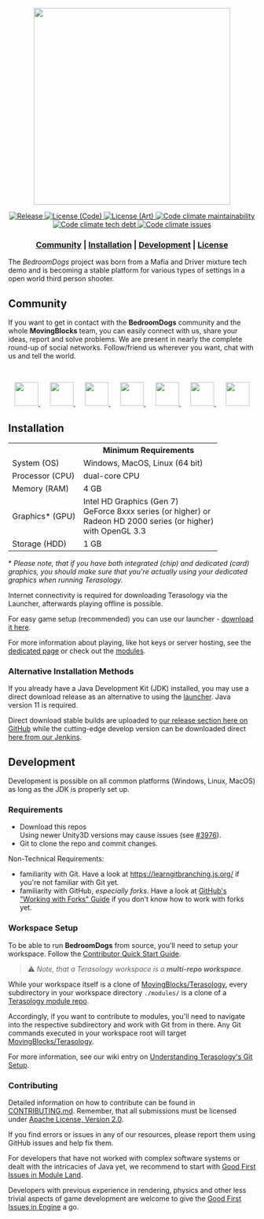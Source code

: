 <p align="center"><img src="./docs/images/terasology-logo.png" height=400px/></>
<div align="center">
    <a href="https://github.com/MovingBlocks/Terasology/releases/latest">
        <img src="https://img.shields.io/github/release/MovingBlocks/Terasology.svg" alt="Release" />
    </a>
    <a href="http://www.apache.org/licenses/LICENSE-2.0">
        <img src="https://img.shields.io/badge/license(code)-Apache%202.0-blue.svg" alt="License (Code)" />
    </a>
    <a href="http://creativecommons.org/licenses/by/4.0/">
        <img src="https://img.shields.io/badge/license(art)-CC%20BY%204.0-blue.svg" alt="License (Art)" />
    </a>
    <a href="https://codeclimate.com/" target="_blank" alt="Code climate">
        <img src="https://img.shields.io/codeclimate/maintainability/MovingBlocks/Terasology" alt="Code climate maintainability" />
    </a>
    <a href="https://codeclimate.com/" target="_blank" alt="Code climate" >
        <img src="https://img.shields.io/codeclimate/tech-debt/MovingBlocks/Terasology" alt="Code climate tech debt" />
    </a>
     <a href="https://codeclimate.com/" target="_blank" alt="Code climate">
        <img src="https://img.shields.io/codeclimate/issues/MovingBlocks/Terasology" alt="Code climate issues" />
    </a>
</div>

<h3 align="center"><b>
    <a href="#community">Community</a> | 
    <a href="#installation">Installation</a> | 
    <a href="#development">Development</a>  | 
    <a href="#license">License</a> 
</b></h3>

The _BedroomDogs_ project was born from a Mafia and Driver mixture tech demo and is becoming a stable platform for various types of settings in a open  world third person shooter.


## Community

If you want to get in contact with the **BedroomDogs** community and the whole **MovingBlocks** team, you can easily connect with us, share your ideas, report and solve problems.
We are present in nearly the complete round-up of social networks. Follow/friend us wherever you want, chat with us and tell the world.

&nbsp;

<p align="center">
    <a title="Discord" href="https://discord.gg/terasology">
        <img src="./docs/images/discord.png" width="48px"/>
    </a>
    &nbsp;&nbsp;&nbsp;&nbsp;
    <a title="Twitter" href="https://twitter.com/Terasology">
    <img src="./docs/images/twitter.png" width="48px"/>
    </a>
    &nbsp;&nbsp;&nbsp;&nbsp;
    <a title="Facebook" href="https://www.facebook.com/Terasology">
        <img src="./docs/images/facebook.png" width="48px"/>
    </a>
    &nbsp;&nbsp;&nbsp;&nbsp;
    <a title="Reddit" href="http://www.reddit.com/r/Terasology">
        <img src="./docs/images/reddit.png" width="48px"/>
    </a>
    &nbsp;&nbsp;&nbsp;&nbsp;
    <a title="Youtube" href="https://www.youtube.com/user/blockmaniaTV">
        <img src="./docs/images/youtube.png" width="48px"/>
    </a>
    &nbsp;&nbsp;&nbsp;&nbsp;
    <a title="Patreon" href="https://www.patreon.com/Terasology">
        <img src="./docs/images/patreon.jpg" width="48px"/>
    </a>
    &nbsp;&nbsp;&nbsp;&nbsp;
    <a title="Terasology Forum" href="https://forum.terasology.org">
        <img src="./docs/images/forum.png" width="48px"/>
    </a>
</p>


## Installation

<table>
    <tr>
        <td></td>
        <th>Minimum Requirements</th>
    </tr>
    <tr>
        <td>System (OS)</td>
        <td>Windows, MacOS, Linux (64 bit)</td>
    </tr>
    <tr>
        <td>Processor (CPU)</td>
        <td>dual-core CPU</td>
    </tr>
    <tr>
        <td>Memory (RAM)</td>
        <td>4 GB</td>
    </tr>
    <tr>
        <td>Graphics* (GPU)</td>
        <td style="vertical-align:top">
            Intel HD Graphics (Gen 7)<br/>
            GeForce 8xxx series (or higher) or<br/>
            Radeon HD 2000 series (or higher)<br/>
            with OpenGL 3.3
        </td>
    </tr>
    <tr>
        <td>Storage (HDD)</td>
        <td>1 GB</td>
    </tr>
</table>

\* _Please note, that if you have both integrated (chip) and dedicated (card) graphics, you should make sure that you're actually using your dedicated graphics when running Terasology._

Internet connectivity is required for downloading Terasology via the Launcher, afterwards playing offline is possible.

For easy game setup (recommended) you can use our launcher - [download it here](https://terasology.org/download.html).

For more information about playing, like hot keys or server hosting, see the [dedicated page](docs/Playing.md) or check out the [modules](docs/Modules.md).


### Alternative Installation Methods

If you already have a Java Development Kit (JDK) installed, you may use a direct download release as an alternative to using the [launcher](https://github.com/MovingBlocks/TerasologyLauncher/releases). Java version 11 is required.

Direct download stable builds are uploaded to [our release section here on GitHub](https://github.com/MovingBlocks/Terasology/releases) while the cutting-edge develop version can be downloaded direct [here from our Jenkins](https://jenkins.terasology.io/teraorg/job/Terasology/job/Omega/job/master/lastSuccessfulBuild/artifact/distros/omega/build/distributions/TerasologyOmega.zip).


## Development

Development is possible on all common platforms (Windows, Linux, MacOS) as long as the JDK is properly set up.

### Requirements

- Download this repos
  <br>Using newer Unity3D versions may cause issues (see [#3976](https://github.com/MovingBlocks/Terasology/issues/3976)).
- Git to clone the repo and commit changes.

Non-Technical Requirements:
- familiarity with Git. Have a look at https://learngitbranching.js.org/ if you're not familiar with Git yet.
- familiarity with GitHub, _especially forks_. Have a look at [GitHub's "Working with Forks" Guide](https://docs.github.com/en/pull-requests/collaborating-with-pull-requests/working-with-forks) if you don't know how to work with forks yet.

### Workspace Setup

To be able to run **BedroomDogs** from source, you'll need to setup your workspace.
Follow the [Contributor Quick Start Guide](https://github.com/MovingBlocks/Terasology/wiki/Contributor-Quick-Start).

> :warning: _Note, that a Terasology workspace is a **multi-repo workspace**._

While your workspace itself is a clone of [MovingBlocks/Terasology](https://github.com/MovingBlocks/Terasology), every subdirectory in your workspace directory `./modules/` is a clone of a [Terasology module repo](https://github.com/Terasology).

Accordingly, if you want to contribute to modules, you'll need to navigate into the respective subdirectory and work with Git from in there.
Any Git commands executed in your workspace root will target [MovingBlocks/Terasology](https://github.com/MovingBlocks/Terasology).

For more information, see our wiki entry on [Understanding Terasology's Git Setup](https://github.com/MovingBlocks/Terasology/wiki/Developing-Modules#understanding-terasologys-git-setup).


### Contributing

Detailed information on how to contribute can be found in [CONTRIBUTING.md](./.github/CONTRIBUTING.md). Remember, that all submissions must be licensed under [Apache License, Version 2.0](http://www.apache.org/licenses/LICENSE-2.0).

If you find errors or issues in any of our resources, please report them using GitHub issues and help fix them.

For developers that have not worked with complex software systems or dealt with the intricacies of Java yet, we recommend to start with [Good First Issues in Module Land](https://github.com/search?l=&q=org%3ATerasology+label%3A%22Good+First+Issue%22+state%3Aopen&state=open&type=Issues).

Developers with previous experience in rendering, physics and other less trivial aspects of game development are welcome to give the [Good First Issues in Engine](https://github.com/MovingBlocks/Terasology/issues?q=is%3Aissue+is%3Aopen+sort%3Aupdated-desc+label%3A%22Good+First+Issue%22) a go.

